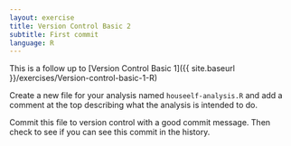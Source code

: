 ```yaml
---
layout: exercise
title: Version Control Basic 2
subtitle: First commit
language: R
---
```


This is a follow up to
[Version Control Basic 1]({{ site.baseurl }}/exercises/Version-control-basic-1-R)

Create a new file for your analysis named `houseelf-analysis.R` and add a
comment at the top describing what the analysis is intended to do.

Commit this file to version control with a good commit message. Then check to
see if you can see this commit in the history.
